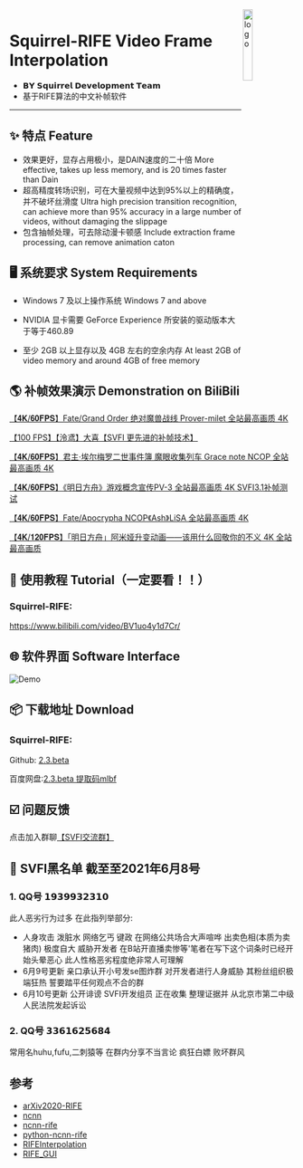 <img width="18%" src="https://images.gitee.com/uploads/images/2021/0327/232901_6a116ba0_8684016.png" alt="logo" align="right">

# Squirrel-RIFE Video Frame Interpolation
 - 𝗕𝗬 𝗦𝗾𝘂𝗶𝗿𝗿𝗲𝗹 𝗗𝗲𝘃𝗲𝗹𝗼𝗽𝗺𝗲𝗻𝘁 𝗧𝗲𝗮𝗺
 - 基于RIFE算法的中文补帧软件

----

## ✨ 特点 Feature

- 效果更好，显存占用极小，是DAIN速度的二十倍 More effective, takes up less memory, and is 20 times faster than Dain
- 超高精度转场识别，可在大量视频中达到95%以上的精确度，并不破坏丝滑度 Ultra high precision transition recognition, can achieve more than 95% accuracy in a large number of videos, without damaging the slippage
- 包含抽帧处理，可去除动漫卡顿感 Include extraction frame processing, can remove animation caton

## 🖥 系统要求 System Requirements
- Windows 7 及以上操作系统 Windows 7 and above
 
- NVIDIA 显卡需要 GeForce Experience 所安装的驱动版本大于等于460.89

- 至少 2GB 以上显存以及 4GB 左右的空余内存 At least 2GB of video memory and around 4GB of free memory


## 🌎 补帧效果演示 Demonstration on BiliBili

[【𝟒𝐊/𝟔𝟎𝐅𝐏𝐒】Fate/Grand Order 绝对魔兽战线 Prover-milet 全站最高画质 4K](https://www.bilibili.com/video/BV1Fv41157Zy)

[【100 FPS】【泠鸢】大喜【SVFI 更先进的补帧技术】](https://www.bilibili.com/video/BV1up4y1h7Jr)

[【𝟒𝐊/𝟔𝟎𝐅𝐏𝐒】君主·埃尔梅罗二世事件簿 魔眼收集列车 Grace note NCOP 全站最高画质 4K](https://www.bilibili.com/video/BV1hA41137LM)

[【𝟒𝐊/𝟔𝟎𝐅𝐏𝐒】《明日方舟》游戏概念宣传PV-3 全站最高画质 4K SVFI3.1补帧测试](https://www.bilibili.com/video/BV17K4y1R7h4)

[【𝟒𝐊/𝟔𝟎𝐅𝐏𝐒】Fate/Apocrypha NCOP《Ash》LiSA 全站最高画质 4K](https://www.bilibili.com/video/BV1sh411e76T)

[【𝟒𝐊/𝟏𝟐𝟎𝐅𝐏𝐒】「明日方舟」阿米娅升变动画——该用什么回敬你的不义 4K 全站最高画质](https://www.bilibili.com/video/BV1Gi4y1N7FG)

## 📜 使用教程 Tutorial（一定要看！！）

### Squirrel-RIFE:

https://www.bilibili.com/video/BV1uo4y1d7Cr/ 

## 🌐 软件界面 Software Interface
![Demo](https://images.gitee.com/uploads/images/2021/0523/101032_abced983_8684016.png)

## 📦️ 下载地址 Download

### Squirrel-RIFE:

Github: [2.3.beta](https://github.com/YiWeiHuang-stack/Squirrel-RIFE/releases/tag/v2.3.beta)

百度网盘:[2.3.beta 提取码mlbf](https://pan.baidu.com/s/16rmr5wX6O3_ncKblG13mzw)

## ☑️ 问题反馈

点击加入群聊[【SVFI交流群】](https://jq.qq.com/?_wv=1027&k=BKQQ75b9)

## 🚫 SVFI黑名单 截至至2021年6月8号

### 1. QQ号 𝟭𝟵𝟯𝟵𝟵𝟯𝟮𝟯𝟭𝟬 
此人恶劣行为过多 在此指列举部分:
- 人身攻击 泼脏水 网络乞丐 键政 在网络公共场合大声喧哗 出卖色相(本质为卖猪肉) 极度自大 威胁开发者 在B站开直播卖惨等'笔者在写下这个词条时已经开始头晕恶心 此人性格恶劣程度绝非常人可理解 
- 6月9号更新 亲口承认开小号发se图炸群 对开发者进行人身威胁 其粉丝组织极端狂热 誓要踏平任何观点不合的群
- 6月10号更新 公开诽谤 SVFI开发组员 正在收集 整理证据并 从北京市第二中级人民法院发起诉讼 

### 2. QQ号 𝟯𝟯𝟲𝟭𝟲𝟮𝟱𝟲𝟴𝟰 
常用名huhu,fufu,二刺猿等 在群内分享不当言论 疯狂白嫖 败坏群风

## 参考

- [arXiv2020-RIFE](https://github.com/hzwer/arXiv2020-RIFE)
- [ncnn](https://github.com/Tencent/ncnn)
- [ncnn-rife](https://github.com/nihui/rife-ncnn-vulkan)
- [python-ncnn-rife](https://github.com/ArchieMeng/rife-ncnn-vulkan-python)
- [RIFEInterpolation](https://github.com/YiWeiHuang-stack/RIFEInterpolation)  
- [RIFE_GUI](https://github.com/Justin62628/RIFE_GUI)
